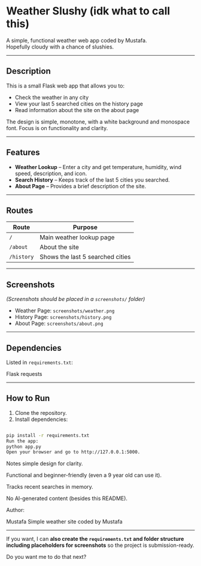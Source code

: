 # Weather Slushy (idk what to call this)

A simple, functional weather web app coded by Mustafa.  
Hopefully cloudy with a chance of slushies.

---

## Description

This is a small Flask web app that allows you to:

- Check the weather in any city
- View your last 5 searched cities on the history page
- Read information about the site on the about page

The design is simple, monotone, with a white background and monospace font. Focus is on functionality and clarity.

---

## Features

- **Weather Lookup** – Enter a city and get temperature, humidity, wind speed, description, and icon.  
- **Search History** – Keeps track of the last 5 cities you searched.  
- **About Page** – Provides a brief description of the site.  

---

## Routes

| Route       | Purpose                       |
|------------|--------------------------------|
| `/`        | Main weather lookup page       |
| `/about`   | About the site                 |
| `/history` | Shows the last 5 searched cities|

---

## Screenshots

*(Screenshots should be placed in a `screenshots/` folder)*

- Weather Page: `screenshots/weather.png`  
- History Page: `screenshots/history.png`  
- About Page: `screenshots/about.png`  

---

## Dependencies

Listed in `requirements.txt`:

Flask
requests

---

## How to Run

1. Clone the repository.  
2. Install dependencies:  
```bash

pip install -r requirements.txt
Run the app:
python app.py
Open your browser and go to http://127.0.0.1:5000.

```

Notes
simple design for clarity.

Functional and beginner-friendly (even a 9 year old can use it).

Tracks recent searches in memory.

No AI-generated content (besides this README).

Author:

Mustafa
Simple weather site coded by Mustafa

---

If you want, I can **also create the `requirements.txt` and folder structure including placeholders for screenshots** so the project is submission-ready.  

Do you want me to do that next?